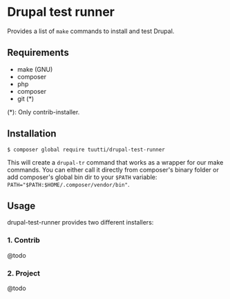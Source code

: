 # Drupal test runner

Provides a list of `make` commands to install and test Drupal.

## Requirements

- make (GNU)
- composer
- php
- composer
- git (\*)

(\*): Only contrib-installer.

## Installation

`$ composer global require tuutti/drupal-test-runner`

This will create a `drupal-tr` command that works as a wrapper for our make commands. You can either call it directly from composer's binary folder or add composer's global bin dir to your `$PATH` variable: `PATH="$PATH:$HOME/.composer/vendor/bin"`.

## Usage

drupal-test-runner provides two different installers:

### 1. Contrib

@todo

### 2. Project

@todo
